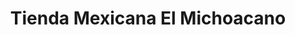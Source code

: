 ---
title: "Tienda Mexicana El Michoacano"
url: /coats/tienda-mexicana-el-michoacano/
shop: supermarket
---